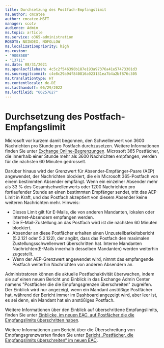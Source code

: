 ```yaml
---
title: Durchsetzung des Postfach-Empfangslimit
ms.author: cmcatee
author: cmcatee-MSFT
manager: scotv
audience: Admin
ms.topic: article
ms.service: o365-administration
ROBOTS: NOINDEX, NOFOLLOW
ms.localizationpriority: high
ms.custom:
- "9008580"
- "13711"
ms.date: 08/31/2021
ms.openlocfilehash: 4c5c2f546390b187e193a97376a41e57473301d3
ms.sourcegitcommit: c4e8c29a94f840816a023131ea7b4a2bf876c305
ms.translationtype: HT
ms.contentlocale: de-DE
ms.lasthandoff: 06/29/2022
ms.locfileid: "66257627"
---
```

# <a name="mailbox-receiving-limit-enforcement"></a>Durchsetzung des Postfach-Empfangslimit

Microsoft vor kurzem damit begonnen, den Schwellenwert von 3600 Nachrichten pro Stunde pro Postfach durchzusetzen. Weitere Informationen finden Sie unter [Exchange Online-Begrenzungen](https://docs.microsoft.com/office365/servicedescriptions/exchange-online-service-description/exchange-online-limits#receiving-limits). Microsoft 365 Postfächer, die innerhalb einer Stunde mehr als 3600 Nachrichten empfangen, werden für die nächsten 60 Minuten gedrosselt. 

Darüber hinaus wird der Grenzwert für Absender-Empfänger-Paare (AEP) angewendet, der Nachrichten blockiert, die ein Microsoft 365-Postfach von einem bestimmten Absender empfängt.  Wenn ein einzelner Absender mehr als 33 % des Gesamtschwellenwerts oder 1200 Nachrichten pro fortlaufender Stunde an einen bestimmten Empfänger sendet, tritt das AEP-Limit in Kraft, und das Postfach akzeptiert von diesem Absender keine weiteren Nachrichten mehr. Hinweis:

- Dieses Limit gilt für E-Mails, die von anderen Mandanten, lokalen oder Internet-Absendern empfangen werden.
- Die E-Mail-Zustellung an das Postfach wird ist die nächsten 60 Minuten blockiert. 
- Absender an diese Postfächer erhalten einen Unzustellbarkeitsbericht (5.2.121 oder 5.2.122), der angibt, dass das Postfach den maximalen Zustellungsschwellenwert überschritten hat. Interne Mandanten Nachrichten(E-Mails innerhalb desselben Mandanten) werden weiterhin zugestellt.
- Wenn der AEP-Grenzwert angewendet wird, nimmt das empfangende Postfach weiterhin Nachrichten von anderen Absendern an.

Administratoren können die aktuelle Postfachaktivität überwachen, indem sie auf einen neuen Bericht und Einblick in das Exchange Admin Center namens "Postfächer die die Empfangsgrenzen überschreiten" zugreifen. Der Einblick wird nur angezeigt, wenn ein Mandant anstößige Postfächer hat, während der Bericht immer im Dashboard angezeigt wird, aber leer ist, es sei denn, ein Mandant hat ein anstößiges Postfach.

Weitere Informationen über den Einblick auf überschrittene Empfangslimits, finden Sie unter [Einblicke, im neuen EAC, auf Postfächer die die Empfangslimits überschritten haben](https://docs.microsoft.com/exchange/monitoring/mail-flow-insights/mailboxes-exceeding-receiving-limits-insights).

Weitere Informationen zum Bericht über die Überschreitung von Empfangsgrenzwerten finden Sie unter [Bericht „Postfächer, die Empfangslimits überschreiten“ im neuen EAC](https://docs.microsoft.com/exchange/monitoring/mail-flow-reports/mailboxes-exceeding-receiving-limits-report).